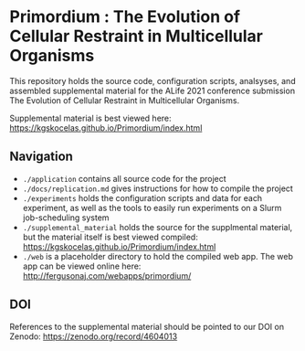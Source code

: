 # Primordium : The Evolution of Cellular Restraint in Multicellular Organisms

This repository holds the source code, configuration scripts, analsyses, and assembled supplemental material for the ALife 2021 conference submission The Evolution of Cellular Restraint in Multicellular Organisms.

Supplemental material is best viewed here: https://kgskocelas.github.io/Primordium/index.html

## Navigation
- `./application` contains all source code for the project
- `./docs/replication.md` gives instructions for how to compile the project
- `./experiments` holds the configuration scripts and data for each experiment, as well as the tools to easily run experiments on a Slurm job-scheduling system
- `./supplemental_material` holds the source for the supplmental material, but the material itself is best viewed compiled: https://kgskocelas.github.io/Primordium/index.html
- `./web` is a placeholder directory to hold the compiled web app. The web app can be viewed online here: http://fergusonaj.com/webapps/primordium/

## DOI 
References to the supplemental material should be pointed to our DOI on Zenodo: https://zenodo.org/record/4604013
